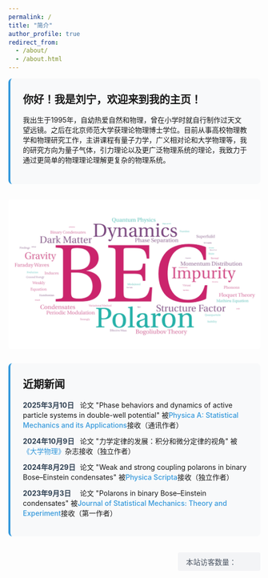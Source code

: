 ```yaml
---
permalink: /
title: "简介"
author_profile: true
redirect_from: 
  - /about/
  - /about.html
---
```


<style>
  .content-box {
    background-color: #f8f9fa;
    padding: 25px;
    border-radius: 8px;
    border-left: 4px solid #3498db;
    margin-bottom: 30px;
  }
  
  .news-item {
    margin-bottom: 12px;
  }
  
  .news-date {
    font-weight: bold;
    color: #2c3e50;
    display: inline-block;
    min-width: 110px;
  }
  
  .center-image {
    text-align: center;
    margin: 25px 0;
  }
  
  .center-image img {
    max-width: 100%;
    height: auto;
    border-radius: 4px;
    max-height: 400px;
  }
  
  .visitor-counter {
    text-align: right;
    margin: 2rem 0;
  }
  
  .visitor-counter span {
    display: inline-block;
    padding: 0.5rem 1rem;
    background: #f3f4f6;
    border-radius: 0.25rem;
    font-size: 0.9rem;
    color: #4b5563;
  }
  
  .journal-name {
    color: #3498db;
    font-weight: 500;
  }
</style>

<div class="content-box">
  <h2 style="margin-top: 0;">你好！我是刘宁，欢迎来到我的主页！</h2>
  
  <p>我出生于1995年，自幼热爱自然和物理，曾在小学时就自行制作过天文望远镜。之后在北京师范大学获理论物理博士学位。目前从事高校物理教学和物理研究工作，主讲课程有量子力学，广义相对论和大学物理等，我的研究方向为量子气体，引力理论以及更广泛物理系统的理论，我致力于通过更简单的物理理论理解更复杂的物理系统。</p>
</div>

<div class="center-image">
  <img src="/images/BEC.png" alt="玻色-爱因斯坦凝聚研究图示">
</div>

<div class="content-box">
  <h2 style="margin-top: 0;">近期新闻</h2>
  
  <div class="news-item">
    <span class="news-date">2025年3月10日</span>
    论文 "Phase behaviors and dynamics of active particle systems in double-well potential" 被<span class="journal-name">Physica A: Statistical Mechanics and its Applications</span>接收（通讯作者）
  </div>
  
  <div class="news-item">
    <span class="news-date">2024年10月9日</span>
    论文 "力学定律的发展：积分和微分定律的视角" 被<span class="journal-name">《大学物理》</span>杂志接收（独立作者）
  </div>
  
  <div class="news-item">
    <span class="news-date">2024年8月29日</span>
    论文 "Weak and strong coupling polarons in binary Bose–Einstein condensates" 被<span class="journal-name">Physica Scripta</span>接收（独立作者）
  </div>
  
  <div class="news-item">
    <span class="news-date">2023年9月3日</span>
    论文 "Polarons in binary Bose–Einstein condensates" 被<span class="journal-name">Journal of Statistical Mechanics: Theory and Experiment</span>接收（第一作者）
  </div>
</div>

<div class="visitor-counter">
  <span id="busuanzi_container_site_uv">本站访客数量：<span id="busuanzi_value_site_uv"></span></span>
</div>

<script async src="//busuanzi.ibruce.info/busuanzi/2.3/busuanzi.pure.mini.js"></script>
